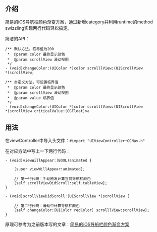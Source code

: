 ## 介绍

简易的iOS导航栏颜色渐变方案，通过新增category并利用runtime的method swizzling实现两行代码轻松搞定。

简洁的API：

```
/** 默认方法，临界值为200
 *  @param color 最终显示颜色
 *  @param scrollView 滑动视图
 */
- (void)changeColor:(UIColor *)color scrolllView:(UIScrollView *)scrollView;

/** 自定义方法，可设置临界值
 *  @param color 最终显示颜色
 *  @param scrollView 滑动视图
 *  @param value 临界值
 */
- (void)changeColor:(UIColor *)color scrolllView:(UIScrollView *)scrollView criticalValue:(CGFloat)va
```

## 用法

在viewController中导入头文件：``#import "UIViewController+CCNav.h"``

在对应方法中写上一下两行代码：
```
- (void)viewWillAppear:(BOOL)animated {
    
    [super viewWillAppear:animated];
    
    // 第一行代码：手动触发计算当前导航栏颜色
    [self scrollViewDidScroll:self.tableView];
}
```

```
- (void)scrollViewDidScroll:(UIScrollView *)scrollView {
    
    // 第二行代码：滑动中计算导航栏颜色
    [self changeColor:[UIColor redColor] scrolllView:scrollView];
}
```

原理可参考为之前版本写的文章：[简易的iOS导航栏颜色渐变方案](https://www.jianshu.com/p/10c71cb19b5e)